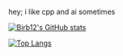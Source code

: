 hey; i like cpp and ai sometimes


[![Birb12's GitHub stats](https://github-readme-stats.vercel.app/api?username=Birb12&theme=dark)](https://github.com/anuraghazra/github-readme-stats)

[![Top Langs](https://github-readme-stats.vercel.app/api/top-langs/?username=Birb12&theme=dark&layout=compact)](https://github.com/anuraghazra/github-readme-stats)
